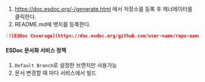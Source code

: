 1. https://doc.esdoc.org/-/generate.html 에서 저장소를 등록 후 제너레이터를 클릭한다.
2. README.md에 뱃지를 등록한다.
```md
[![ESDoc Coverage](https://doc.esdoc.org/github.com/user-name/repo-name/badge.svg)](https://doc.esdoc.org/github.com/user-name/repo-name)
```

#### ESDoc 문서화 서비스 정책
1) `Default Branch`로 설정한 브랜치만 사용가능
2) 문서 변경할 때 마다 서비스에서 빌드